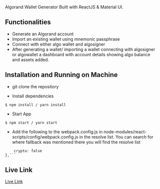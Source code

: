 Algorand Wallet Generator Built with ReactJS & Material UI.

## Functionalities

- Generate an Algorand account
- Import an existing wallet using mnemonic passphrase
- Connect with either algo wallet and algosigner
- After generating a wallet/ importing a wallet connecting with algosigner or algowallet a dashboard with account details showing algo balance and assets added.

## Installation and Running on Machine

- git clone the repository

- Install dependencies

```
$ npm install / yarn install
```

- Start App

```
$ npm start / yarn start
```

- Add the following to the webpack.config.js in node-modules/react-scripts/config/webpack.config.js in the resolve list. You can search for where fallback was mentioned there you will find the resolve list

````fallback: {
	crypto: false
},```

````

## Live Link

[Live Link](https://algowallet.netlify.app/)




